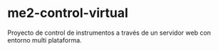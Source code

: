 # me2-control-virtual
Proyecto de control de instrumentos a través de un servidor web con entorno multi plataforma.
